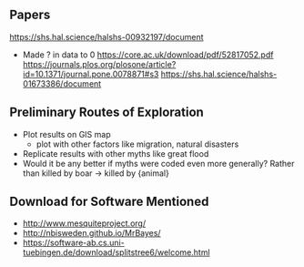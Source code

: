 ## Papers
https://shs.hal.science/halshs-00932197/document
- Made ? in data to 0
https://core.ac.uk/download/pdf/52817052.pdf
https://journals.plos.org/plosone/article?id=10.1371/journal.pone.0078871#s3
https://shs.hal.science/halshs-01673386/document

## Preliminary Routes of Exploration
- Plot results on GIS map
    - plot with other factors like migration, natural disasters
- Replicate results with other myths like great flood
- Would it be any better if myths were coded even more generally? Rather than killed by boar -> killed by {animal}

## Download for Software Mentioned
- http://www.mesquiteproject.org/
- http://nbisweden.github.io/MrBayes/
- https://software-ab.cs.uni-tuebingen.de/download/splitstree6/welcome.html
